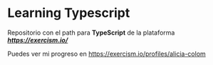 # Learning Typescript

Repositorio con el path para **TypeScript** de la plataforma ***https://exercism.io/*** 

Puedes ver mi progreso en https://exercism.io/profiles/alicia-colom
